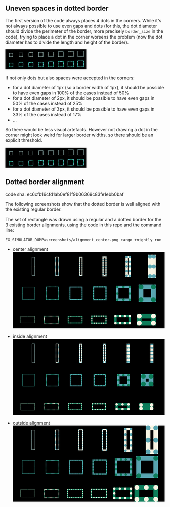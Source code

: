 ## Uneven spaces in dotted border

The first version of the code always places 4 dots in the corners.
While it's not always possible to use even gaps and dots (for this,
the dot diameter should divide the perimeter of the border, more
precisely `border_size` in the code), trying to place a dot in the
corner worsens the problem (now the dot diameter has to divide the
length and height of the border).

![](./screenshots/small_border_width.png)

If not only dots but also spaces were accepted in the corners:

- for a dot diameter of 1px (so a border width of 1px), it should be
possible to have even gaps in 100% of the cases instead of 50%
- for a dot diameter of 2px, it should be possible to have even gaps
in 50% of the cases instead of 25%
- for a dot diameter of 3px, it should be possible to have even gaps
in 33% of the cases instead of 17%
- ...

So there would be less visual artefacts. However not drawing a dot in
the corner might look weird for larger border widths, so there should
be an explicit threshold.

![](./screenshots/small_border_width_corrected.png)

## Dotted border alignment

code sha: ec6cfb16cfd1ab0ef81f9b06369c83fe1ebb0baf

The following screenshots show that the dotted border is well aligned
with the existing regular border.

The set of rectangle was drawn using a regular and a dotted border
for the 3 existing border alignments, using the code in this repo and
the command line:
```
EG_SIMULATOR_DUMP=screenshots/alignment_center.png cargo +nightly run
```

- center alignment
![](./screenshots/alignment_center.png)

- inside alignment
![](./screenshots/alignment_inside.png)

- outside alignment
![](./screenshots/alignment_outside.png)